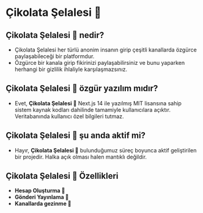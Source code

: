 # **Çikolata Şelalesi 🍫**

## **Çikolata Şelalesi 🍫 nedir?**
- Çikolata Şelalesi her türlü anonim insanın girip çeşitli kanallarda özgürce paylaşabileceği bir platformdur.
- Özgürce bir kanala girip fikirinizi paylaşabilirsiniz ve bunu yaparken herhangi bir gizlilik ihlaliyle karşılaşmazsınız.

## **Çikolata Şelalesi 🍫 özgür yazılım mıdır?**
- Evet, **Çikolata Şelalesi 🍫** Next.js 14 ile yazılmış MIT lisansına sahip sistem kaynak kodları dahilinde tamamiyle kullanıcılara açıktır. Veritabanında kullanıcı özel bilgileri tutmaz.

## **Çikolata Şelalesi 🍫 şu anda aktif mi?**
- Hayır, **Çikolata Şelalesi 🍫** bulunduğumuz süreç boyunca aktif geliştirilen bir projedir. Halka açık olması halen mantıklı değildir.

## **Çikolata Şelalesi 🍫 Özellikleri**
- **Hesap Oluşturma 👤**
- **Gönderi Yayınlama 📃**
- **Kanallarda gezinme 🐧**
